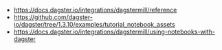 - https://docs.dagster.io/integrations/dagstermill/reference
- https://github.com/dagster-io/dagster/tree/1.3.10/examples/tutorial_notebook_assets
- https://docs.dagster.io/integrations/dagstermill/using-notebooks-with-dagster